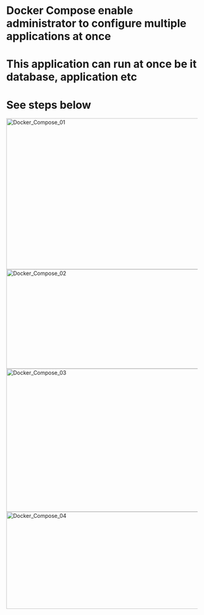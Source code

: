 # Docker Compose enable administrator to configure multiple applications at once #
# This application can run at once be it database, application etc #

# See steps below #

<img width="682" height="398" alt="Docker_Compose_01" src="https://github.com/user-attachments/assets/8e37e391-fedb-42b9-9c12-8e4b9546079c" />
<img width="788" height="262" alt="Docker_Compose_02" src="https://github.com/user-attachments/assets/5a89ce5c-8f6a-401e-b3c8-e5a3d1f92357" />
<img width="797" height="377" alt="Docker_Compose_03" src="https://github.com/user-attachments/assets/129b6662-b512-45b0-870c-71efa5b18117" />
<img width="802" height="256" alt="Docker_Compose_04" src="https://github.com/user-attachments/assets/84f1a0ef-4d37-4a0c-90f4-be476338815a" />
